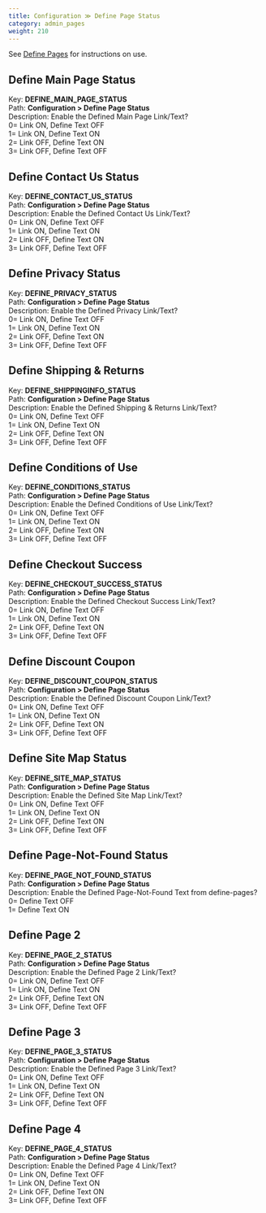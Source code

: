 ```yaml
---
title: Configuration ≫ Define Page Status
category: admin_pages
weight: 210 
---
```


See <a href="/user/template/define_pages/">Define Pages</a> for instructions on use.

<h2 id="define_main_page_status">Define Main Page Status</h2>

<div class='indent'>Key: <b>DEFINE_MAIN_PAGE_STATUS</b><br />
Path: <b>Configuration > Define Page Status</b><br />
Description: Enable the Defined Main Page Link/Text?<br />0= Link ON, Define Text OFF<br />1= Link ON, Define Text ON<br />2= Link OFF, Define Text ON<br />3= Link OFF, Define Text OFF</div>


<h2 id="define_contact_us_status">Define Contact Us Status</h2>

<div class='indent'>Key: <b>DEFINE_CONTACT_US_STATUS</b><br />
Path: <b>Configuration > Define Page Status</b><br />
Description: Enable the Defined Contact Us Link/Text?<br />0= Link ON, Define Text OFF<br />1= Link ON, Define Text ON<br />2= Link OFF, Define Text ON<br />3= Link OFF, Define Text OFF</div>


<h2 id="define_privacy_status">Define Privacy Status</h2>

<div class='indent'>Key: <b>DEFINE_PRIVACY_STATUS</b><br />
Path: <b>Configuration > Define Page Status</b><br />
Description: Enable the Defined Privacy Link/Text?<br />0= Link ON, Define Text OFF<br />1= Link ON, Define Text ON<br />2= Link OFF, Define Text ON<br />3= Link OFF, Define Text OFF</div>


<h2 id="define_shipping__returns">Define Shipping & Returns</h2>

<div class='indent'>Key: <b>DEFINE_SHIPPINGINFO_STATUS</b><br />
Path: <b>Configuration > Define Page Status</b><br />
Description: Enable the Defined Shipping & Returns Link/Text?<br />0= Link ON, Define Text OFF<br />1= Link ON, Define Text ON<br />2= Link OFF, Define Text ON<br />3= Link OFF, Define Text OFF</div>


<h2 id="define_conditions_of_use">Define Conditions of Use</h2>

<div class='indent'>Key: <b>DEFINE_CONDITIONS_STATUS</b><br />
Path: <b>Configuration > Define Page Status</b><br />
Description: Enable the Defined Conditions of Use Link/Text?<br />0= Link ON, Define Text OFF<br />1= Link ON, Define Text ON<br />2= Link OFF, Define Text ON<br />3= Link OFF, Define Text OFF</div>


<h2 id="define_checkout_success">Define Checkout Success</h2>

<div class='indent'>Key: <b>DEFINE_CHECKOUT_SUCCESS_STATUS</b><br />
Path: <b>Configuration > Define Page Status</b><br />
Description: Enable the Defined Checkout Success Link/Text?<br />0= Link ON, Define Text OFF<br />1= Link ON, Define Text ON<br />2= Link OFF, Define Text ON<br />3= Link OFF, Define Text OFF</div>


<h2 id="define_discount_coupon">Define Discount Coupon</h2>

<div class='indent'>Key: <b>DEFINE_DISCOUNT_COUPON_STATUS</b><br />
Path: <b>Configuration > Define Page Status</b><br />
Description: Enable the Defined Discount Coupon Link/Text?<br />0= Link ON, Define Text OFF<br />1= Link ON, Define Text ON<br />2= Link OFF, Define Text ON<br />3= Link OFF, Define Text OFF</div>


<h2 id="define_site_map_status">Define Site Map Status</h2>

<div class='indent'>Key: <b>DEFINE_SITE_MAP_STATUS</b><br />
Path: <b>Configuration > Define Page Status</b><br />
Description: Enable the Defined Site Map Link/Text?<br />0= Link ON, Define Text OFF<br />1= Link ON, Define Text ON<br />2= Link OFF, Define Text ON<br />3= Link OFF, Define Text OFF</div>


<h2 id="define_pagenotfound_status">Define Page-Not-Found Status</h2>

<div class='indent'>Key: <b>DEFINE_PAGE_NOT_FOUND_STATUS</b><br />
Path: <b>Configuration > Define Page Status</b><br />
Description: Enable the Defined Page-Not-Found Text from define-pages?<br />0= Define Text OFF<br />1= Define Text ON</div>


<h2 id="define_page_2">Define Page 2</h2>

<div class='indent'>Key: <b>DEFINE_PAGE_2_STATUS</b><br />
Path: <b>Configuration > Define Page Status</b><br />
Description: Enable the Defined Page 2 Link/Text?<br />0= Link ON, Define Text OFF<br />1= Link ON, Define Text ON<br />2= Link OFF, Define Text ON<br />3= Link OFF, Define Text OFF</div>


<h2 id="define_page_3">Define Page 3</h2>

<div class='indent'>Key: <b>DEFINE_PAGE_3_STATUS</b><br />
Path: <b>Configuration > Define Page Status</b><br />
Description: Enable the Defined Page 3 Link/Text?<br />0= Link ON, Define Text OFF<br />1= Link ON, Define Text ON<br />2= Link OFF, Define Text ON<br />3= Link OFF, Define Text OFF</div>


<h2 id="define_page_4">Define Page 4</h2>

<div class='indent'>Key: <b>DEFINE_PAGE_4_STATUS</b><br />
Path: <b>Configuration > Define Page Status</b><br />
Description: Enable the Defined Page 4 Link/Text?<br />0= Link ON, Define Text OFF<br />1= Link ON, Define Text ON<br />2= Link OFF, Define Text ON<br />3= Link OFF, Define Text OFF</div>


